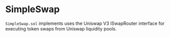 # SimpleSwap

`SimpleSwap.sol`  implements uses the Uniswap V3 ISwapRouter interface for executing token swaps from Uniswap liquidity pools. 
